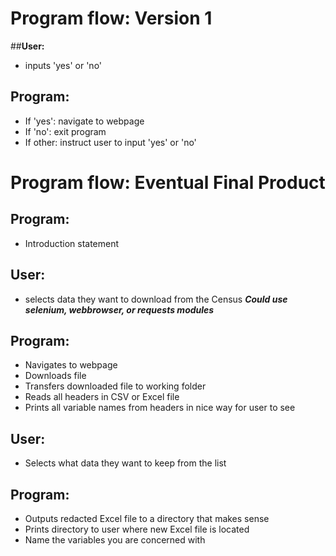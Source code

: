 # <b>Program flow: Version 1</b>

##<b>User:</b>
 * inputs 'yes' or 'no'

## <b>Program:</b>
 * If 'yes': navigate to webpage
 * If 'no': exit program
 * If other: instruct user to input 'yes' or 'no'

# <b>Program flow: Eventual Final Product</b>

## <b>Program:</b>
  * Introduction statement
  
## <b>User:</b>
  * selects data they want to download from the Census
    ***Could use selenium, webbrowser, or requests modules***
    
## <b>Program:</b>
  * Navigates to webpage
  * Downloads file
  * Transfers downloaded file to working folder
  * Reads all headers in CSV or Excel file
  * Prints all variable names from headers in nice way for user to see
  
## <b>User:</b>
  * Selects what data they want to keep from the list
  
## <b>Program:</b>
  * Outputs redacted Excel file to a directory that makes sense
  * Prints directory to user where new Excel file is located
  * Name the variables you are concerned with
